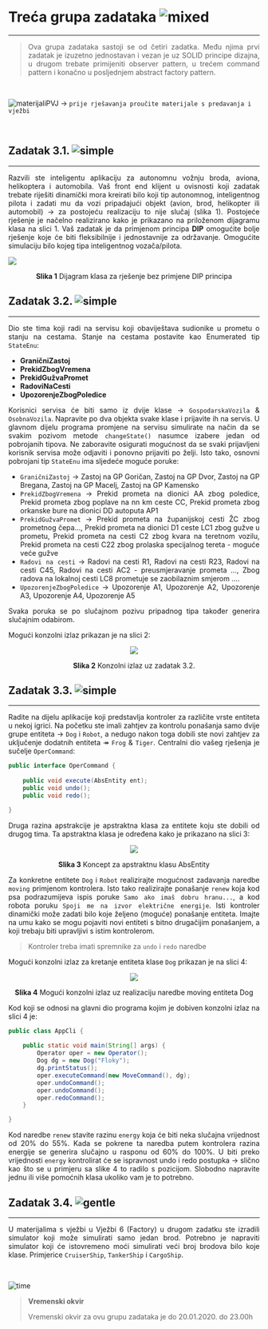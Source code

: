 # Treća grupa zadataka ![mixed](https://img.shields.io/badge/noop-mixed-yellowgreen)
---

<div style = "text-align:justify">
	
> Ova grupa zadataka sastoji se od četiri zadatka. Među njima prvi zadatak je izuzetno jednostavan i vezan je uz SOLID principe dizajna, u drugom trebate primijeniti observer pattern, u trećem command pattern i konačno u posljednjem abstract factory pattern.

</div>
&nbsp;

![materijaliPVJ](https://img.shields.io/badge/see%40merlin-materijali--predavanja--vje%C5%BEbe-blue) &rarr; `prije rješavanja proučite materijale s predavanja i vježbi`

&nbsp;

## Zadatak 3.1. ![simple](https://img.shields.io/badge/complexity-**-green) 
---
<div style = "text-align:justify">

Razvili ste inteligentu aplikaciju za autonomnu vožnju broda, aviona, helikoptera i automobila. Vaš front end klijent u ovisnosti koji zadatak trebate riješiti dinamički mora kreirati bilo koji tip autonomnog, inteligentnog pilota i zadati mu da vozi pripadajući objekt (avion, brod, helikopter ili automobil) → za postojeću realizaciju to nije slučaj (slika 1). Postojeće rješenje je načelno realizirano kako je prikazano na priloženom dijagramu klasa na slici 1. Vaš zadatak je da primjenom principa **DIP** omogućite bolje rješenje koje će biti fleksibilnije i jednostavnije za održavanje. Omogućite simulaciju bilo kojeg tipa inteligentnog vozača/pilota.

<p align="center">

<img src="https://8pmpxg.db.files.1drv.com/y4mIwm86XG-80Hgs5s2je9Vz4p-UlzZRjurInyRKRDZs1FCQ-XR0S1aRX6DP7D9wpfy-zOj1P-CS5Fv-RwE325bhJxI1Cev74Pd4Z5O9YKN7OCWdyQwRw993N_zZUKPn_IkGY-_r6fbel7ncS3n7oKS2yXY-1BRebRqBIluzKpUMPfUOrOeaRjAx4FLsVP1u7w9ap4h_iQPOBm1ehSUgOdeNw?width=953&height=514&cropmode=none"> </p>
<p align="center"> <b>Slika 1</b> Dijagram klasa za rješenje bez primjene DIP principa</p>


## Zadatak 3.2. ![simple](https://img.shields.io/badge/complexity-**-green) 
---
Dio ste tima koji radi na servisu koji obaviještava sudionike u prometu o stanju na cestama. Stanje na cestama postavite kao Enumerated tip `StateEnu`:

- **GraničniZastoj**
- **PrekidZbogVremena**
- **PrekidGužvaPromet**
- **RadoviNaCesti**
- **UpozorenjeZbogPoledice** 


Korisnici servisa će biti samo iz dvije klase &rarr; `GospodarskaVozila` & `OsobnaVozila`. Napravite po dva objekta svake klase i prijavite ih na servis. U glavnom dijelu programa promjene na servisu simulirate na način da se svakim pozivom metode `changeState()` nasumce izabere jedan od pobrojanih tipova. Ne zaboravite osigurati mogućnost da se svaki prijavljeni korisnik servisa može odjaviti i ponovno prijaviti po želji. Isto tako, osnovni pobrojani tip `StateEnu` ima sljedeće moguće poruke:

- `GraničniZastoj` &rarr; Zastoj na GP Goričan, Zastoj na GP Dvor, Zastoj na GP Bregana, Zastoj na GP Macelj, Zastoj na GP Kamensko
- `PrekidZbogVremena` &rarr; Prekid prometa na dionici AA zbog poledice, Prekid prometa zbog poplave na nn km ceste CC, Prekid prometa zbog orkanske bure na dionici DD autoputa AP1
- `PrekidGužvaPromet` &rarr; Prekid prometa na županijskoj cesti ŽC zbog prometnog čepa..., Prekid prometa na dionici D1 ceste LC1 zbog gužve u prometu, Prekid prometa na cesti C2 zbog kvara na teretnom vozilu, Prekid prometa na cesti C22 zbog prolaska specijalnog tereta - moguće veće gužve 
- `Radovi na cesti` &rarr; Radovi na cesti R1, Radovi na cesti R23, Radovi na cesti C45, Radovi na cesti AC2 - preusmjeravanje prometa ..., Zbog radova na lokalnoj cesti LC8 prometuje se zaobilaznim smjerom ....
- `UpozorenjeZbogPoledice` &rarr; Upozorenje A1, Upozorenje A2, Upozorenje A3, Upozorenje A4, Upozorenje A5

Svaka poruka se po slučajnom pozivu pripadnog tipa također generira slučajnim odabirom. 

Mogući konzolni izlaz prikazan je na slici 2:

<p align="center">
<img src = "https://7qmpxg.db.files.1drv.com/y4mbq9mdb85-Evu4BLUxA-4Ewwj13Ljd4hIQwV6ra64ocHa31M6Bsd6IMIJsjULJ8CBSnUssTk2vXRTTrUyhrZO62RSaeTVRnEQgRoiyHtuuhhkBvaYCfLO5Gc3YAH2VXfrrTRs4kfjrE0F64iB-P4n9kZ9eW1ejO8ObpVLEIVGsUMiHZc_AJ66L2OQf9WJcZ8kPVbjBhMSwDTCS37SA9427w?width=530&height=806&cropmode=none">
</p>

<p align ="center"> <b>Slika 2</b> Konzolni izlaz uz zadatak 3.2.</p>

## Zadatak 3.3. ![simple](https://img.shields.io/badge/complexity-**-green) 
---
Radite na dijelu aplikacije koji predstavlja kontroler za različite vrste entiteta u nekoj igrici. Na početku ste imali zahtjev za kontrolu ponašanja samo dvije grupe entiteta &rarr; `Dog` i `Robot`, a nedugo nakon toga dobili ste novi zahtjev za uključenje dodatnih entiteta &Rarr; `Frog` & `Tiger`. Centralni dio vašeg rješenja je sučelje `OperCommand`:

```java
public interface OperCommand {
	
	public void execute(AbsEntity ent);
	public void undo();
	public void redo();

}
```

Druga razina apstrakcije je apstraktna klasa za entitete koju ste dobili od drugog tima. Ta apstraktna klasa je određena kako je prikazano na slici 3:

<p align="center">

<img src="https://9pmpxg.db.files.1drv.com/y4mupwuGxqE9h3eVqzRviGGcnzxKgLILPLRCQkJ-1Wu7ROjh6XZ7SGfCpTRiC5ZYwpFDyZlbWAmV9pAKNkRMa4Ed9R70PDhZSftBI_G7JlNEqx34P0LdUOYHUfWP1OOLQj_1kIjFpff0iprMU5Wvvp9iB4UXl9QmoJ5zXw8jbSN7srHKsZXWYKeQROSvFsE0j3kXk45_CZY_NaRM_4pY9Y_aw?width=214&height=449&cropmode=none">

</p>

<p align="center"> <b>Slika 3</b> Koncept za apstraktnu klasu AbsEntity </p>


Za konkretne entitete `Dog` i `Robot` realizirajte mogućnost zadavanja naredbe `moving` primjenom kontrolera. Isto tako realizirajte ponašanje `renew` koja kod psa podrazumijeva ispis poruke `Samo ako imaš dobru hranu...`, a kod robota poruku `Spoji me na izvor električne energije`. Isti kontroler dinamički može zadati bilo koje željeno (moguće) ponašanje entiteta. Imajte na umu kako se mogu pojaviti novi entiteti s bitno drugačijim ponašanjem, a koji trebaju biti upravljivi s istim kontrolerom. 

> Kontroler treba imati spremnike za `undo` i `redo` naredbe

Mogući konzolni izlaz za kretanje entiteta klase `Dog` prikazan je na slici 4:

<p align="center">
<img src = "https://9fmpxg.db.files.1drv.com/y4mSGAY63hwzxcap6ooAi30PJutlMjtOnLxEFWWrc3e_EwEoG2eY20BP7AFQnqzzQcO_7uZxfDU1hCyiZKmo0qrikkNhMSFYf39bAWGc3ngzgVaw16aa3b3TC5qAGROazGOiPIGgBjWIrHsTRE3YNOCzzyI9XfaIYlXU6tl7JjimLjZVLccIoHrrTwKauWqqPNNsl17wfatoEQF011iSc6zIg?width=638&height=660&cropmode=none">
</p>
<p align="center"> <b> Slika 4</b> Mogući konzolni izlaz uz realizaciju naredbe moving entiteta Dog</p>


Kod koji se odnosi na glavni dio programa kojim je dobiven konzolni izlaz na slici 4 je:

```java 
public class AppCli {
	
	public static void main(String[] args) {
		Operator oper = new Operator();
		Dog dg = new Dog("Floky");
		dg.printStatus();
		oper.executeCommand(new MoveCommand(), dg);
		oper.undoCommand();
		oper.undoCommand();
		oper.redoCommand();
	}

}
```

Kod naredbe `renew` stavite razinu `energy` koja će biti neka slučajna vrijednost od 20% do 55%. Kada se pokrene ta naredba putem kontrolera razina energije se generira slučajno u rasponu od 60% do 100%. U biti preko vrijednosti `energy` kontrolirat će se ispravnost undo i redo postupka &rarr; slično kao što se u primjeru sa slike 4 to radilo s pozicijom. Slobodno napravite jednu ili više pomoćnih klasa ukoliko vam je to potrebno. 

## Zadatak 3.4. ![gentle](https://img.shields.io/badge/complexity-***-yellowgreen)
---

U materijalima s vježbi u Vježbi 6 (Factory) u drugom zadatku ste izradili simulator koji može simulirati samo jedan brod. Potrebno je napraviti simulator koji će istovremeno moći simulirati veći broj brodova bilo koje klase. Primjerice `CruiserShip`, `TankerShip` i `CargoShip`. 

&nbsp;

![time](https://img.shields.io/badge/time-for%20finish-red?style=for-the-badge)

>**Vremenski okvir**
>
> Vremenski okvir za ovu grupu zadataka je do 20.01.2020. do 23.00h


&nbsp;


</div>

